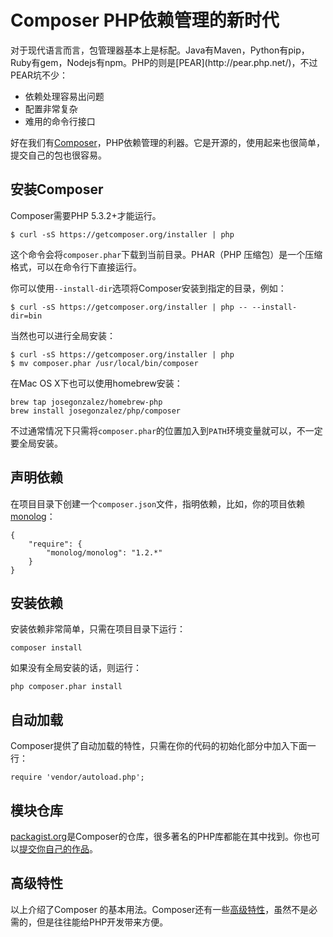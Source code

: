 # Composer PHP依赖管理的新时代

</header>

<section class="panel-body post-body">
对于现代语言而言，包管理器基本上是标配。Java有Maven，Python有pip，Ruby有gem，Nodejs有npm。PHP的则是[PEAR](http://pear.php.net/)，不过PEAR坑不少：

*   依赖处理容易出问题
*   配置非常复杂
*   难用的命令行接口

好在我们有[Composer](http://getcomposer.org/)，PHP依赖管理的利器。它是开源的，使用起来也很简单，提交自己的包也很容易。

## 安装Composer

Composer需要PHP 5.3.2+才能运行。

    $ curl -sS https://getcomposer.org/installer | php

这个命令会将`composer.phar`下载到当前目录。PHAR（PHP 压缩包）是一个压缩格式，可以在命令行下直接运行。

你可以使用`--install-dir`选项将Composer安装到指定的目录，例如：

    $ curl -sS https://getcomposer.org/installer | php -- --install-dir=bin

当然也可以进行全局安装：

    $ curl -sS https://getcomposer.org/installer | php
    $ mv composer.phar /usr/local/bin/composer

在Mac OS X下也可以使用homebrew安装：

    brew tap josegonzalez/homebrew-php  
    brew install josegonzalez/php/composer  

不过通常情况下只需将`composer.phar`的位置加入到`PATH`环境变量就可以，不一定要全局安装。

## 声明依赖

在项目目录下创建一个`composer.json`文件，指明依赖，比如，你的项目依赖 [monolog](https://github.com/Seldaek/monolog)：

    {
        "require": {
            "monolog/monolog": "1.2.*"
        }
    }

## 安装依赖

安装依赖非常简单，只需在项目目录下运行：

    composer install  

如果没有全局安装的话，则运行：

    php composer.phar install  

## 自动加载

Composer提供了自动加载的特性，只需在你的代码的初始化部分中加入下面一行：

    require 'vendor/autoload.php';  

## 模块仓库

[packagist.org](https://packagist.org/)是Composer的仓库，很多著名的PHP库都能在其中找到。你也可以[提交你自己的作品](https://packagist.org/packages/submit)。

## 高级特性

以上介绍了Composer 的基本用法。Composer还有一些[高级特性](README.md)，虽然不是必需的，但是往往能给PHP开发带来方便。